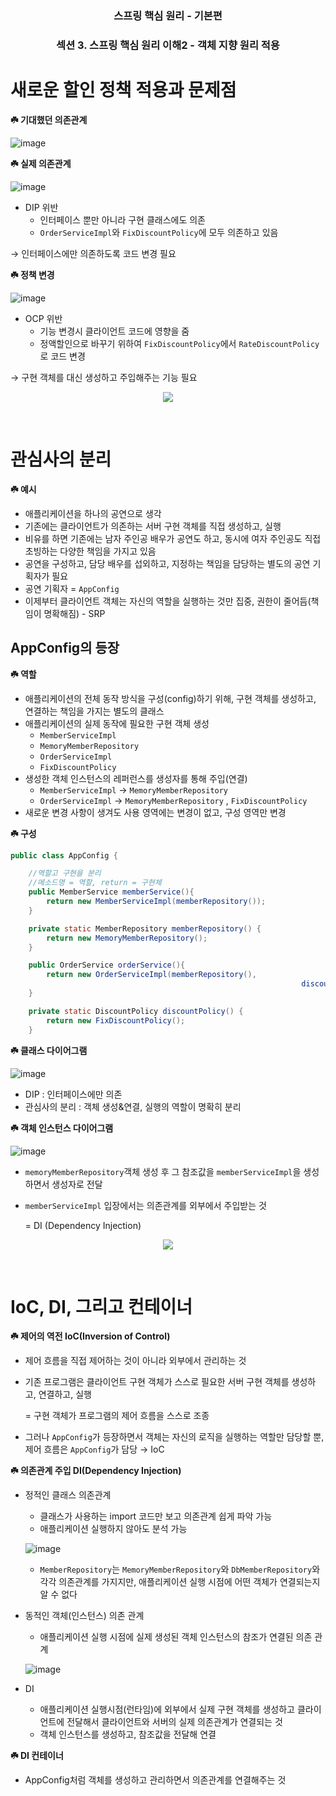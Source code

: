 <h3 align="center"> 스프링 핵심 원리 - 기본편 </h3>
<h3 align="center"> 섹션 3. 스프링 핵심 원리 이해2 - 객체 지향 원리 적용 </h3>

# 새로운 할인 정책 적용과 문제점

**☘️ 기대했던 의존관계**

![image](https://github.com/zzu-yaaa/Leets-Study-Spring-Basic/assets/110540359/d5a0f14a-e9db-440b-a2ad-7812a76a7386)


**☘️ 실제 의존관계**

![image](https://github.com/zzu-yaaa/Leets-Study-Spring-Basic/assets/110540359/eebcb742-48eb-4a49-95d4-a26aaff7aee8)

- DIP 위반
    - 인터페이스 뿐만 아니라 구현 클래스에도 의존
    - `OrderServiceImpl`와 `FixDiscountPolicy`에 모두 의존하고 있음

→ 인터페이스에만 의존하도록 코드 변경 필요

**☘️ 정책 변경**

![image](https://github.com/zzu-yaaa/Leets-Study-Spring-Basic/assets/110540359/2d7d215a-8020-4feb-a333-03b5485bbc9d)

- OCP 위반
    - 기능 변경시 클라이언트 코드에 영향을 줌
    - 정액할인으로 바꾸기 위하여 `FixDiscountPolicy`에서 `RateDiscountPolicy`로 코드 변경

→ 구현 객체를 대신 생성하고 주입해주는 기능 필요

<p align="center"> <img src="https://github.com/zzu-yaaa/Leets-Study-Spring-Basic/assets/110540359/4076f66c-3b6e-40a8-93d6-42d1351b758d"> </p> </br>


# 관심사의 분리

**☘️ 예시**

- 애플리케이션을 하나의 공연으로 생각
- 기존에는 클라이언트가 의존하는 서버 구현 객체를 직접 생성하고, 실행
- 비유를 하면 기존에는 남자 주인공 배우가 공연도 하고, 동시에 여자 주인공도 직접 초빙하는 다양한 책임을 가지고 있음
- 공연을 구성하고, 담당 배우를 섭외하고, 지정하는 책임을 담당하는 별도의 공연 기획자가 필요
- 공연 기획자 = `AppConfig`
- 이제부터 클라이언트 객체는 자신의 역할을 실행하는 것만 집중, 권한이 줄어듬(책임이 명확해짐) - SRP

## AppConfig의 등장

**☘️ 역할**

- 애플리케이션의 전체 동작 방식을 구성(config)하기 위해, 구현 객체를 생성하고, 연결하는 책임을 가지는 별도의 클래스
- 애플리케이션의 실제 동작에 필요한 구현 객체 생성
    - `MemberServiceImpl`
    - `MemoryMemberRepository`
    - `OrderServiceImpl`
    - `FixDiscountPolicy`
- 생성한 객체 인스턴스의 레퍼런스를 생성자를 통해 주입(연결)
    - `MemberServiceImpl`  → `MemoryMemberRepository`
    - `OrderServiceImpl` → `MemoryMemberRepository` , `FixDiscountPolicy`
- 새로운 변경 사항이 생겨도 사용 영역에는 변경이 없고, 구성 영역만 변경

**☘️ 구성**

```java
public class AppConfig {

    //역할고 구현을 분리
    //메소드명 = 역할, return = 구현체
    public MemberService memberService(){
        return new MemberServiceImpl(memberRepository());
    }

    private static MemberRepository memberRepository() {
        return new MemoryMemberRepository();
    }

    public OrderService orderService(){
        return new OrderServiceImpl(memberRepository(),
														         discountPolicy());
    }

    private static DiscountPolicy discountPolicy() {
        return new FixDiscountPolicy();
    }
```

**☘️ 클래스 다이어그램**

![image](https://github.com/zzu-yaaa/Leets-Study-Spring-Basic/assets/110540359/75e6716f-7362-4916-9d4c-3dba14ac6b0e)


- DIP : 인터페이스에만 의존
- 관심사의 분리 : 객체 생성&연결, 실행의 역할이 명확히 분리

**☘️ 객체 인스턴스 다이어그램**

![image](https://github.com/zzu-yaaa/Leets-Study-Spring-Basic/assets/110540359/7a6b5c36-a4ee-4334-8e07-e7d93878edd8)

- `memoryMemberRepository`객체 생성 후 그 참조값을 `memberServiceImpl`을 생성하면서 생성자로 전달
- `memberServiceImpl` 입장에서는 의존관계를 외부에서 주입받는 것
    
    = DI (Dependency Injection)
    
<p align="center"> <img src="https://github.com/zzu-yaaa/Leets-Study-Spring-Basic/assets/110540359/4076f66c-3b6e-40a8-93d6-42d1351b758d"> </p> </br>

# IoC, DI, 그리고 컨테이너

**☘️ 제어의 역전 IoC(Inversion of Control)**

- 제어 흐름을 직접 제어하는 것이 아니라 외부에서 관리하는 것
- 기존 프로그램은 클라이언트 구현 객체가 스스로 필요한 서버 구현 객체를 생성하고, 연결하고, 실행
    
    = 구현 객체가 프로그램의 제어 흐름을 스스로 조종
    
- 그러나 `AppConfig`가 등장하면서 객체는 자신의 로직을 실행하는 역할만 담당할 뿐, 제어 흐름은 `AppConfig`가 담당 → IoC

**☘️ 의존관계 주입 DI(Dependency Injection)**

- 정적인 클래스 의존관계
    - 클래스가 사용하는 import 코드만 보고 의존관계 쉽게 파악 가능
    - 애플리케이션 실행하지 않아도 분석 가능
    
    ![image](https://github.com/zzu-yaaa/Leets-Study-Spring-Basic/assets/110540359/60a704bd-e562-4a43-81fe-d750aeee2f82)

    
    - `MemberRepository`는 `MemoryMemberRepository`와 `DbMemberRepository`와 각각 의존관계를 가지지만, 애플리케이션 실행 시점에 어떤 객체가 연결되는지 알 수 없다
- 동적인 객체(인스턴스) 의존 관계
    - 애플리케이션 실행 시점에 실제 생성된 객체 인스턴스의 참조가 연결된 의존 관계
    
    ![image](https://github.com/zzu-yaaa/Leets-Study-Spring-Basic/assets/110540359/7118fe2c-e29e-4b15-b2c8-ecf7560eb8c8)

    
- DI
    - 애플리케이션 실행시점(런타임)에 외부에서 실제 구현 객체를 생성하고 클라이언트에 전달해서 클라이언트와 서버의 실제 의존관계가 연결되는 것
    - 객체 인스턴스를 생성하고, 참조값을 전달해 연결

**☘️ DI 컨테이너**

- AppConfig처럼 객체를 생성하고 관리하면서 의존관계를 연결해주는 것
